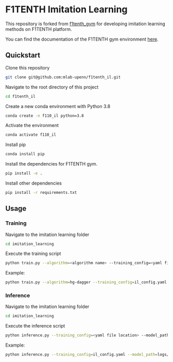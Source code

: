# F1TENTH Imitation Learning

This repository is forked from [f1tenth_gym](https://github.com/f1tenth/f1tenth_gym) for developing imitation learning methods on F1TENTH platform.

You can find the documentation of the F1TENTH gym environment [here](https://f1tenth-gym.readthedocs.io/en/latest/).

## Quickstart
Clone this repository
```bash
git clone git@github.com:mlab-upenn/f1tenth_il.git
```

Navigate to the root directory of this project
```bash
cd f1tenth_il
```

Create a new conda environment with Python 3.8
```bash
conda create -n f110_il python=3.8
```

Activate the environment
```bash
conda activate f110_il
```

Install pip
```bash
conda install pip  
```

Install the dependencies for F1TENTH gym.
```bash
pip install -e .
```

Install other dependencies
```bash
pip install -r requirements.txt
```

## Usage
### Training
Navigate to the imitation learning folder
```bash
cd imitation_learning
```

Execute the training script
```bash
python train.py --algorithm=<algorithm name> --training_config=<yaml file location>
```

Example:
```bash
python train.py --algorithm=hg-dagger --training_config=il_config.yaml
```


### Inference
Navigate to the imitation learning folder
```bash
cd imitation_learning
```

Execute the inference script
```bash
python inference.py --training_config=<yaml file location> --model_path=<model path>
```

Example:
```bash
python inference.py --training_config=il_config.yaml --model_path=logs/HGDAgger_model.pkl
```
